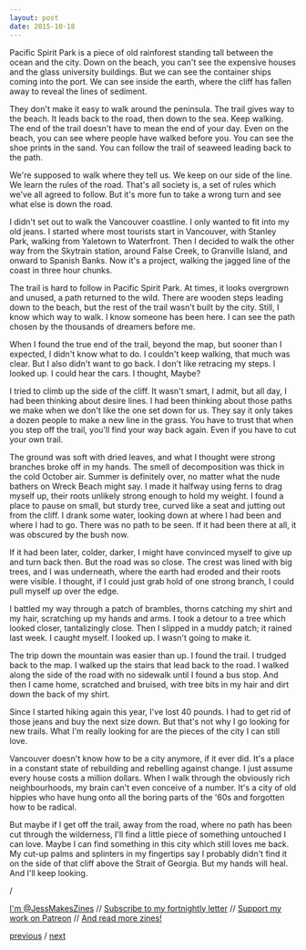 ```yaml
---
layout: post
date: 2015-10-18
---
```


Pacific Spirit Park is a piece of old rainforest standing tall between the ocean and the city. Down on the beach, you can't see the expensive houses and the glass university buildings. But we can see the container ships coming into the port. We can see inside the earth, where the cliff has fallen away to reveal the lines of sediment.

They don't make it easy to walk around the peninsula. The trail gives way to the beach. It leads back to the road, then down to the sea. Keep walking. The end of the trail doesn't have to mean the end of your day. Even on the beach, you can see where people have walked before you. You can see the shoe prints in the sand. You can follow the trail of seaweed leading back to the path.

We're supposed to walk where they tell us. We keep on our side of the line. We learn the rules of the road. That's all society is, a set of rules which we've all agreed to follow. But it's more fun to take a wrong turn and see what else is down the road. 

I didn't set out to walk the Vancouver coastline. I only wanted to fit into my old jeans. I started where most tourists start in Vancouver, with Stanley Park, walking from Yaletown to Waterfront. Then I decided to walk the other way from the Skytrain station, around False Creek, to Granville Island, and onward to Spanish Banks. Now it's a project, walking the jagged line of the coast in three hour chunks. 

The trail is hard to follow in Pacific Spirit Park. At times, it looks overgrown and unused, a path returned to the wild. There are wooden steps leading down to the beach, but the rest of the trail wasn't built by the city. Still, I know which way to walk. I know someone has been here. I can see the path chosen by the thousands of dreamers before me.

When I found the true end of the trail, beyond the map, but sooner than I expected, I didn't know what to do. I couldn't keep walking, that much was clear. But I also didn't want to go back. I don't like retracing my steps. I looked up. I could hear the cars. I thought, Maybe?

I tried to climb up the side of the cliff. It wasn't smart, I admit, but all day, I had been thinking about desire lines. I had been thinking about those paths we make when we don't like the one set down for us. They say it only takes a dozen people to make a new line in the grass. You have to trust that when you step off the trail, you'll find your way back again. Even if you have to cut your own trail.

The ground was soft with dried leaves, and what I thought were strong branches broke off in my hands. The smell of decomposition was thick in the cold October air. Summer is definitely over, no matter what the nude bathers on Wreck Beach might say. I made it halfway using ferns to drag myself up, their roots unlikely strong enough to hold my weight. I found a place to pause on small, but sturdy tree, curved like a seat and jutting out from the cliff. I drank some water, looking down at where I had been and where I had to go. There was no path to be seen. If it had been there at all, it was obscured by the bush now.

If it had been later, colder, darker, I might have convinced myself to give up and turn back then. But the road was so close. The crest was lined with big trees, and I was underneath, where the earth had eroded and their roots were visible. I thought, if I could just grab hold of one strong branch, I could pull myself up over the edge. 

I battled my way through a patch of brambles, thorns catching my shirt and my hair, scratching up my hands and arms. I took a detour to a tree which looked closer, tantalizingly close. Then I slipped in a muddy patch; it rained last week. I caught myself. I looked up. I wasn't going to make it. 

The trip down the mountain was easier than up. I found the trail. I trudged back to the map. I walked up the stairs that lead back to the road. I walked along the side of the road with no sidewalk until I found a bus stop. And then I came home, scratched and bruised, with tree bits in my hair and dirt down the back of my shirt. 

Since I started hiking again this year, I've lost 40 pounds. I had to get rid of those jeans and buy the next size down. But that's not why I go looking for new trails. What I'm really looking for are the pieces of the city I can still love. 

Vancouver doesn't know how to be a city anymore, if it ever did. It's a place in a constant state of rebuilding and rebelling against change. I just assume every house costs a million dollars. When I walk through the obviously rich neighbourhoods, my brain can't even conceive of a number. It's a city of old hippies who have hung onto all the boring parts of the '60s and forgotten how to be radical.

But maybe if I get off the trail, away from the road, where no path has been cut through the wilderness, I'll find a little piece of something untouched I can love. Maybe I can find something in this city which still loves me back. My cut-up palms and splinters in my fingertips say I probably didn't find it on the side of that cliff above the Strait of Georgia. But my hands will heal. And I'll keep looking.

/

[I'm @JessMakesZines](https://twitter.com/JessMakesZines) // [Subscribe to my fortnightly letter](http://tinyletter.com/jessdriscoll) // [Support my work on Patreon](https://www.patreon.com/jessdriscoll) // [And read more zines!](https://jessdriscoll.itch.io/)

<a href="{{page.previous.url}}">previous</a> / <a href="{{page.next.url}}">next</a>
